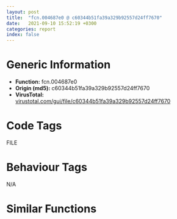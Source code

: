 ```yaml
---
layout: post
title:  "fcn.004687e0 @ c60344b51fa39a329b92557d24ff7670"
date:   2021-09-10 15:52:19 +0300
categories: report
index: false
---
```


# Generic Information
- **Function:** fcn.004687e0
- **Origin (md5):** c60344b51fa39a329b92557d24ff7670
- **VirusTotal:** [virustotal.com/gui/file/c60344b51fa39a329b92557d24ff7670][virustotal_ref]

# Code Tags
<span class="tag" id="FILE">FILE</span>


# Behaviour Tags
<span class="bhv-tag" id="na">N/A</span>

# Similar Functions
<script type="text/javascript" src="https://www.gstatic.com/charts/loader.js"></script>
<script type="text/javascript">

    google.charts.load('current', {'packages':['corechart']});
    google.charts.setOnLoadCallback(drawChart);

    function drawChart() {
    var data = new google.visualization.DataTable();
        data.addColumn('number', 'X');
        data.addColumn('number', 'Y');
        data.addColumn({type: 'string', role: 'tooltip', 'p': {'html': true}});
        data.addColumn({'type': 'string', 'role': 'style'});
        
        data.addRows([
    [0, 0, '<b><a href="/report/fcn.004687e0@c60344b51fa39a329b92557d24ff7670">fcn.004687e0</a><br>@c60344b51fa39a329b92557d24ff7670</b><br>', 'point { fill-color: #e0440e; }'],

        ]);

    var options = {
        title: 'Similarity Plot',
        legend: 'none',
        colors: ['#dedbd9', '#e6693e', '#ec8f6e', '#f3b49f', '#f6c7b6'],
        tooltip: {isHtml: true, trigger: 'both'},
        explorer: {
        actions: ["dragToZoom", "rightClickToReset"],
        },
        chartArea: {
        width: '80%',
        height: '80%'
        },
        width: '100%',
        height: '100%'
    };

    var chart = new google.visualization.ScatterChart(document.getElementById('chart_div'));

    chart.draw(data, options);
    }
    
</script>


<div id="chart_div" style="width: 100%px; height: 100%;"></div>

# Disassembled Code
{% highlight nasm %}

push ebp
mov ebp, esp
push 0xffffffffffffffff
push 0x5b5dec
mov eax, dword
push eax
sub esp, 0x6c4
mov eax, dword[0x5ffcc0]
xor eax, ebp
mov dword[ebp-0x50], eax
push ebx
push esi
push eax
lea eax, [ebp-0xc]
mov dword
mov dword[ebp-0x458], ecx
mov ecx, 0x611240
call fcn.00405100
movzx eax, al
test eax, eax
je 0x46885f
mov ecx, 0x611240
call fcn.0045dce0
movzx ecx, al
test ecx, ecx
je 0x46885f
mov ecx, 0x611240
call fcn.0045dce0
movzx edx, al
test edx, edx
je 0x468940
mov ecx, 0x611240
call fcn.00405100
movzx eax, al
test eax, eax
jne 0x468940
push 0
lea esi, [ebp-0x4c]
call fcn.00520420
mov dword[ebp-4], 0
lea ecx, [ebp-0xe4]
push ecx
call fcn.00523440
mov byte[ebp-4], 1
push 1
lea edx, [ebp-0x4c]
push edx
mov eax, 0x6112e4
lea ebx, [ebp-0xe4]
call fcn.005234e0
push ecx
mov ecx, esp
mov dword[ebp-0x2e8], esp
push 0x611334
call fcn.0040f860
mov dword[ebp-0x45c], eax
mov eax, dword[ebp-0x45c]
mov dword[ebp-0x460], eax
mov byte[ebp-4], 2
push ecx
mov ecx, esp
mov dword[ebp-0x2ec], esp
push 0x61133c
call fcn.0040f860
mov dword[ebp-0x464], eax
mov ecx, dword[ebp-0x464]
mov dword[ebp-0x468], ecx
mov byte[ebp-4], 3
sub esp, 0x10
mov ecx, esp
mov dword[ebp-0x2f0], esp
lea edx, [ebp-0x4c]
push edx
call fcn.00520620
mov dword[ebp-0x46c], eax
mov eax, dword[ebp-0x46c]
mov dword[ebp-0x470], eax
mov byte[ebp-4], 4
call fcn.0045e090
mov byte[ebp-4], 1
mov ecx, eax
call fcn.005148d0
mov byte[ebp-4], 0
lea ecx, [ebp-0xe4]
call fcn.00406ae0
mov dword[ebp-4], 0xffffffff
lea eax, [ebp-0x4c]
call fcn.00520790
call fcn.00405140
movzx ecx, byte[eax+0x169]
test ecx, ecx
jne 0x468955
jmp 0x46a88c
lea ecx, [ebp-0x34]
call fcn.00421860
mov dword[ebp-4], 5
lea ecx, [ebp-0x18]
call fcn.00421860
mov byte[ebp-4], 6
lea ecx, [ebp-0x38]
call fcn.00421860
mov byte[ebp-4], 7
mov dword[ebp-0x14], 1
lea ecx, [ebp-0x30]
call fcn.00410600
mov byte[ebp-4], 8
mov edx, dword[ebp-0x458]
mov eax, dword[edx+0x234]
call fcn.0054b080
mov dword[ebp-0x10], eax
mov eax, dword[ebp-0x458]
cmp dword[eax+0x1b0], 0
je 0x4689d8
mov ecx, dword[ebp-0x458]
mov eax, dword[ecx+0x1b0]
call fcn.0054a6e0
mov dword[ebp-0xe8], eax
lea edx, [ebp-0xe8]
push edx
lea ecx, [ebp-0x30]
call fcn.00472e30
mov dword[ebp-0xec], 0
jmp 0x4689f3
mov eax, dword[ebp-0xec]
add eax, 1
mov dword[ebp-0xec], eax
mov ecx, dword[ebp-0x458]
mov eax, dword[ecx+0x234]
call fcn.0054b080
cmp dword[ebp-0xec], eax
jge 0x468a83
mov eax, dword[ebp-0xec]
mov edx, dword[ebp-0x458]
mov ecx, dword[edx+0x234]
call fcn.0054b090
mov dword[ebp-0x474], eax
push 2
mov eax, dword[ebp-0x474]
mov edx, dword[eax]
mov ecx, dword[ebp-0x474]
mov eax, dword[edx+8]
call eax
mov dword[ebp-0xf0], eax
cmp dword[ebp-0xf0], 0
je 0x468a7e
mov eax, dword[ebp-0xec]
mov ecx, dword[ebp-0x458]
mov ecx, dword[ecx+0x234]
call fcn.0054b090
call fcn.0054a6e0
mov dword[ebp-0x2f4], eax
lea edx, [ebp-0x2f4]
push edx
lea ecx, [ebp-0x30]
call fcn.00472e30
jmp 0x4689e4
mov eax, dword[ebp-0x458]
cmp dword[eax+0x1a8], 0
je 0x468ab8
mov ecx, dword[ebp-0x458]
mov eax, dword[ecx+0x1a8]
call fcn.0054a6e0
mov dword[ebp-0x2f8], eax
lea edx, [ebp-0x2f8]
push edx
lea ecx, [ebp-0x30]
call fcn.00472e30
mov ecx, 0x611368
call fcn.00455300
test eax, eax
jne 0x468c03
lea ecx, [ebp-0x30]
call fcn.00472e10
mov dword[ebp-0xf4], eax
cmp dword[ebp-0xf4], 0
jne 0x468b19
mov byte[ebp-4], 7
lea ecx, [ebp-0x30]
call fcn.00472df0
mov byte[ebp-4], 6
lea ecx, [ebp-0x38]
call fcn.00410950
mov byte[ebp-4], 5
lea ecx, [ebp-0x18]
call fcn.00410950
mov dword[ebp-4], 0xffffffff
lea ecx, [ebp-0x34]
call fcn.00410950
jmp 0x46a88c
push 0
lea ecx, [ebp-0x30]
call fcn.004107e0
cmp dword[eax], 0
je 0x468bcb
push 0
push ecx
mov ecx, esp
mov dword[ebp-0x2fc], esp
push 0x5cddb8
call fcn.0040f880
mov dword[ebp-0x478], eax
mov eax, dword[ebp-0x478]
mov dword[ebp-0x47c], eax
mov byte[ebp-4], 9
push ecx
mov ecx, esp
mov dword[ebp-0x300], esp
push str.https:__hao.360.cn_?src=lm&ls=n5334812d99
call fcn.0040f880
mov dword[ebp-0x480], eax
mov ecx, dword[ebp-0x480]
mov dword[ebp-0x484], ecx
mov byte[ebp-4], 0xa
call fcn.004306c0
mov byte[ebp-4], 8
mov ecx, eax
call fcn.0041a1d0
push ecx
mov ecx, esp
mov dword[ebp-0x304], esp
push 0x5cde20
call fcn.0040f880
mov dword[ebp-0x488], eax
mov edx, dword[ebp-0x488]
mov dword[ebp-0x48c], edx
mov byte[ebp-4], 0xb
push 0
call fcn.004306c0
mov byte[ebp-4], 8
mov ecx, eax
call fcn.004180a0
mov byte[ebp-4], 7
lea ecx, [ebp-0x30]
call fcn.00472df0
mov byte[ebp-4], 6
lea ecx, [ebp-0x38]
call fcn.00410950
mov byte[ebp-4], 5
lea ecx, [ebp-0x18]
call fcn.00410950
mov dword[ebp-4], 0xffffffff
lea ecx, [ebp-0x34]
call fcn.00410950
jmp 0x46a88c
mov ecx, dword[ebp-0x458]
call fcn.0045e070
mov dword[ebp-0xf8], 0
jmp 0x468c29
mov eax, dword[ebp-0xf8]
add eax, 1
mov dword[ebp-0xf8], eax
lea ecx, [ebp-0x30]
call fcn.00472e10
cmp dword[ebp-0xf8], eax
jae 0x469f9b
lea ecx, [ebp-0x1c4]
call fcn.00404c30
mov byte[ebp-4], 0xc
mov ecx, dword[ebp-0xf8]
cmp ecx, dword[0x61137c]
jl 0x468cae
lea ecx, [ebp-0x30]
call fcn.00472e10
sub eax, 1
cmp dword[ebp-0xf8], eax
jne 0x468c8c
mov edx, dword[0x61137c]
push edx
mov ecx, 0x611368
call fcn.00475430
push eax
lea ecx, [ebp-0x1c4]
call fcn.0040d820
jmp 0x468cac
mov eax, dword[ebp-0xf8]
add eax, 1
push eax
mov ecx, 0x611368
call fcn.00475430
push eax
lea ecx, [ebp-0x1c4]
call fcn.0040d820
jmp 0x468ccb
mov ecx, dword[ebp-0xf8]
push ecx
mov ecx, 0x611368
call fcn.00475430
push eax
lea ecx, [ebp-0x1c4]
call fcn.0040d820
mov edx, dword[ebp-0xf8]
push edx
lea ecx, [ebp-0x30]
call fcn.004107e0
cmp dword[eax], 0
je 0x468ea6
cmp dword[ebp-0x168], 1
jne 0x468ea6
mov eax, dword[ebp-0x458]
cmp dword[eax+0x328], 0
jne 0x468ea6
push ecx
mov ecx, esp
mov dword[ebp-0x308], esp
push 0x5cde78
call fcn.0040f880
mov dword[ebp-0x490], eax
mov ecx, dword[ebp-0x490]
mov dword[ebp-0x494], ecx
mov byte[ebp-4], 0xd
push ecx
mov ecx, esp
mov dword[ebp-0x30c], esp
push 0x611340
call fcn.0040f860
mov dword[ebp-0x498], eax
mov edx, dword[ebp-0x498]
mov dword[ebp-0x49c], edx
mov byte[ebp-4], 0xe
push ecx
mov eax, esp
mov dword[ebp-0x310], esp
push eax
call fcn.00448a50
add esp, 4
mov dword[ebp-0x4a0], eax
mov ecx, dword[ebp-0x4a0]
mov dword[ebp-0x4a4], ecx
mov byte[ebp-4], 0xf
push ecx
mov ecx, esp
mov dword[ebp-0x314], esp
push 0x611334
call fcn.0040f860
mov dword[ebp-0x4a8], eax
mov edx, dword[ebp-0x4a8]
mov dword[ebp-0x4ac], edx
mov byte[ebp-4], 0x10
call fcn.00429390
mov byte[ebp-4], 0xc
mov ecx, eax
call fcn.0042b520
mov ecx, 0x611240
call fcn.00405100
movzx eax, al
test eax, eax
je 0x468dfa
mov ecx, 0x611240
call fcn.0045dce0
movzx ecx, al
test ecx, ecx
je 0x468dfa
mov ecx, 0x611240
call fcn.0045dce0
movzx edx, al
test edx, edx
je 0x468e06
mov ecx, 0x611240
call fcn.00405100
movzx eax, al
test eax, eax
jne 0x468e06
call fcn.00405490
mov ecx, eax
call fcn.00435b30
lea ecx, [ebp-0x1c4]
call fcn.00410410
movzx ecx, al
test ecx, ecx
jne 0x468ea6
lea edx, [ebp-0x1c4]
push edx
mov ecx, dword[ebp-0x458]
add ecx, 0x90
call fcn.0040fa40
push 0x5cde1c
mov ecx, dword[ebp-0x458]
add ecx, 0x90
call fcn.0040fa60
lea eax, [ebp-0x1c4]
push eax
mov ecx, dword[ebp-0x458]
add ecx, 0x94
call fcn.0040fa40
push 0x5cde74
mov ecx, dword[ebp-0x458]
add ecx, 0x94
call fcn.0040fa60
lea ecx, [ebp-0x1c4]
push ecx
mov ecx, dword[ebp-0x458]
add ecx, 0x98
call fcn.0040fa40
push 0x5cded4
mov ecx, dword[ebp-0x458]
add ecx, 0x98
call fcn.0040fa60
call fcn.00405140
mov ecx, eax
call fcn.0043f820
mov byte[ebp-0xf9], al
cmp dword[ebp-0x160], 2
jne 0x468eea
movzx edx, byte[ebp-0xf9]
test edx, edx
jne 0x468eea
cmp dword[ebp-0x134], 1
jne 0x468eea
mov eax, dword[ebp-0xf8]
push eax
lea ecx, [ebp-0x30]
call fcn.004107e0
mov dword[eax], 1
cmp dword[ebp-0x154], 1
jne 0x468f11
movzx ecx, byte[ebp-0xf9]
test ecx, ecx
jne 0x468f11
cmp dword[ebp-0x134], 1
jne 0x468f11
mov dword[ebp-0x158], 1
cmp dword[ebp-0x158], 0
jne 0x468f3f
mov edx, dword[ebp-0xf8]
push edx
lea ecx, [ebp-0x30]
call fcn.004107e0
cmp dword[eax], 0
je 0x468ff2
cmp dword[ebp-0x164], 0
je 0x468ff2
push ecx
mov ecx, esp
mov dword[ebp-0x318], esp
push 0x5cded8
call fcn.0040f880
mov dword[ebp-0x4b0], eax
mov eax, dword[ebp-0x4b0]
mov dword[ebp-0x4b4], eax
mov byte[ebp-4], 0x11
push ecx
mov ecx, esp
mov dword[ebp-0x31c], esp
push 0x611340
call fcn.0040f860
mov dword[ebp-0x4b8], eax
mov ecx, dword[ebp-0x4b8]
mov dword[ebp-0x4bc], ecx
mov byte[ebp-4], 0x12
push ecx
mov edx, esp
mov dword[ebp-0x320], esp
push edx
call fcn.00448a50
add esp, 4
mov dword[ebp-0x4c0], eax
mov eax, dword[ebp-0x4c0]
mov dword[ebp-0x4c4], eax
mov byte[ebp-4], 0x13
push ecx
mov ecx, esp
mov dword[ebp-0x324], esp
push 0x611334
call fcn.0040f860
mov dword[ebp-0x4c8], eax
mov ecx, dword[ebp-0x4c8]
mov dword[ebp-0x4cc], ecx
mov byte[ebp-4], 0x14
call fcn.00429390
mov byte[ebp-4], 0xc
mov ecx, eax
call fcn.0042b520
cmp dword[ebp-0x134], 1
jne 0x469651
mov edx, dword[ebp-0xf8]
push edx
lea ecx, [ebp-0x30]
call fcn.004107e0
cmp dword[eax], 0
jne 0x469020
cmp dword[ebp-0x160], 1
jne 0x469651
mov ecx, 0x6113c0
call fcn.00472a10
movzx ecx, al
test ecx, ecx
jne 0x469057
sub esp, 0x18
mov ecx, esp
mov dword[ebp-0x328], esp
push 0x6113c0
call fcn.00472910
mov dword[ebp-0x4d0], eax
mov ecx, dword[ebp-0x458]
call fcn.00472590
movzx edx, byte[0x61138c]
test edx, edx
jne 0x46952a
push str.leyoubox
mov eax, dword[ebp-0x458]
add eax, 0x2c0
push eax
lea ecx, [ebp-0x1cc]
push ecx
call fcn.00410080
add esp, 0xc
mov byte[ebp-4], 0x15
push ecx
mov ecx, esp
mov dword[ebp-0x32c], esp
lea edx, [ebp-0x1cc]
push edx
call fcn.0040f860
mov dword[ebp-0x4d4], eax
mov eax, dword[ebp-0x4d4]
mov dword[ebp-0x4d8], eax
mov byte[ebp-4], 0x16
call fcn.00405140
mov byte[ebp-4], 0x15
mov ecx, eax
call fcn.004051d0
push ecx
mov ecx, esp
mov dword[ebp-0x330], esp
push ecx
call fcn.00448a50
add esp, 4
mov dword[ebp-0x4dc], eax
mov edx, dword[ebp-0x4dc]
mov dword[ebp-0x4e0], edx
mov byte[ebp-4], 0x17
call fcn.00405140
mov byte[ebp-4], 0x15
mov ecx, eax
call fcn.00405290
push ecx
mov esi, esp
mov dword[ebp-0x334], esp
push ecx
mov ecx, esp
mov dword[ebp-0x338], esp
push 0x611334
call fcn.0040f860
mov dword[ebp-0x4e4], eax
mov eax, dword[ebp-0x4e4]
mov dword[ebp-0x4e8], eax
mov byte[ebp-4], 0x18
push esi
call fcn.00405140
mov byte[ebp-4], 0x15
mov ecx, eax
call fcn.004422d0
mov dword[ebp-0x4ec], eax
mov ecx, dword[ebp-0x4ec]
mov dword[ebp-0x4f0], ecx
mov byte[ebp-4], 0x19
call fcn.00405140
mov byte[ebp-4], 0x15
mov ecx, eax
call fcn.004052f0
mov edx, dword[ebp-0x160]
push edx
call fcn.00405140
mov ecx, eax
call fcn.00405350
push ecx
mov ecx, esp
mov dword[ebp-0x33c], esp
push 0x611340
call fcn.0040f860
mov dword[ebp-0x4f4], eax
mov eax, dword[ebp-0x4f4]
mov dword[ebp-0x4f8], eax
mov byte[ebp-4], 0x1a
call fcn.00405140
mov byte[ebp-4], 0x15
mov ecx, eax
call fcn.0045dd00
mov byte[ebp-0x1c5], 0
lea ecx, [ebp-0x1d4]
call fcn.00421860
mov byte[ebp-4], 0x1b
lea ecx, [ebp-0x1d0]
call fcn.00421860
mov byte[ebp-4], 0x1c
lea ecx, [ebp-0x340]
push ecx
mov ecx, 0x611240
call fcn.0045dc80
mov dword[ebp-0x4fc], eax
mov edx, dword[ebp-0x4fc]
mov dword[ebp-0x500], edx
mov byte[ebp-4], 0x1d
mov eax, dword[ebp-0x500]
push eax
lea ecx, [ebp-0x1d0]
call fcn.0040f980
mov byte[ebp-4], 0x1c
lea ecx, [ebp-0x340]
call fcn.00410950
push 0x1c
lea ecx, [ebp-0x344]
push ecx
call fcn.00516660
add esp, 8
mov dword[ebp-0x504], eax
mov edx, dword[ebp-0x504]
mov dword[ebp-0x508], edx
mov byte[ebp-4], 0x1e
mov eax, dword[ebp-0x508]
push eax
lea ecx, [ebp-0x1d4]
call fcn.0040f980
mov byte[ebp-4], 0x1c
lea ecx, [ebp-0x344]
call fcn.00410950
push str._Temp_ie.ico
lea ecx, [ebp-0x1d4]
call fcn.00410280
push ecx
mov ecx, esp
mov dword[ebp-0x348], esp
lea edx, [ebp-0x1d4]
push edx
call fcn.0040f860
mov dword[ebp-0x50c], eax
call fcn.0044e5f0
add esp, 4
mov dword[ebp-0x510], eax
cmp dword[ebp-0x510], 0
je 0x4692bb
lea ecx, [ebp-0x1d4]
call fcn.00453f10
push eax
call dword[sym.imp.KERNEL32.dll_DeleteFileW]
push ecx
mov ecx, esp
mov dword[ebp-0x34c], esp
lea eax, [ebp-0x1d4]
push eax
call fcn.0040f860
mov dword[ebp-0x514], eax
mov ecx, dword[ebp-0x514]
mov dword[ebp-0x518], ecx
mov byte[ebp-4], 0x1f
push ecx
mov ecx, esp
mov dword[ebp-0x350], esp
lea edx, [ebp-0x1d0]
push edx
call fcn.0040f860
mov dword[ebp-0x51c], eax
mov byte[ebp-4], 0x1c
call fcn.00452070
add esp, 8
call fcn.00405140
mov ecx, eax
call fcn.0043cff0
mov byte[ebp-0x1c5], al
call fcn.00405400
add eax, 0x10
mov ecx, eax
call fcn.00410410
movzx eax, al
test eax, eax
jne 0x469435
call fcn.00405400
add eax, 0x10
mov ecx, eax
call fcn.00453f10
push eax
call fcn.00571b14
add esp, 4
test eax, eax
jne 0x469435
push ecx
mov ecx, esp
mov dword[ebp-0x354], esp
push 0x611334
call fcn.0040f860
mov dword[ebp-0x520], eax
mov ecx, dword[ebp-0x520]
mov dword[ebp-0x524], ecx
mov byte[ebp-4], 0x20
call fcn.00405400
mov byte[ebp-4], 0x1c
mov ecx, eax
call fcn.00430d90
call fcn.00405400
movzx edx, byte[eax]
test edx, edx
je 0x469435
lea ecx, [ebp-0x1d8]
call fcn.00421860
mov byte[ebp-4], 0x21
lea eax, [ebp-0x358]
push eax
call fcn.00405400
mov ecx, eax
call fcn.00431920
mov dword[ebp-0x528], eax
mov ecx, dword[ebp-0x528]
mov dword[ebp-0x52c], ecx
mov byte[ebp-4], 0x22
mov edx, dword[ebp-0x52c]
push edx
lea ecx, [ebp-0x1d8]
call fcn.0040f980
mov byte[ebp-4], 0x21
lea ecx, [ebp-0x358]
call fcn.00410950
push 0x92
push ecx
mov ecx, esp
mov dword[ebp-0x35c], esp
lea eax, [ebp-0x1d8]
push eax
call fcn.0040f860
mov dword[ebp-0x530], eax
mov ecx, dword[ebp-0x458]
call fcn.0046cd20
mov byte[ebp-4], 0x1c
lea ecx, [ebp-0x1d8]
call fcn.00410950
mov byte[ebp-4], 0x1b
lea ecx, [ebp-0x1d0]
call fcn.00410950
mov byte[ebp-4], 0x15
lea ecx, [ebp-0x1d4]
call fcn.00410950
lea ecx, [ebp-0x1c4]
call fcn.00410410
movzx ecx, al
test ecx, ecx
jne 0x469502
movzx edx, byte[ebp-0x1c5]
test edx, edx
je 0x469502
lea eax, [ebp-0x1c4]
push eax
mov ecx, dword[ebp-0x458]
add ecx, 0x90
call fcn.0040fa40
push 0x5cdf64
mov ecx, dword[ebp-0x458]
add ecx, 0x90
call fcn.0040fa60
lea ecx, [ebp-0x1c4]
push ecx
mov ecx, dword[ebp-0x458]
add ecx, 0x94
call fcn.0040fa40
push 0x5cdf68
mov ecx, dword[ebp-0x458]
add ecx, 0x94
call fcn.0040fa60
lea edx, [ebp-0x1c4]
push edx
mov ecx, dword[ebp-0x458]
add ecx, 0x98
call fcn.0040fa40
push 0x5cdf6c
mov ecx, dword[ebp-0x458]
add ecx, 0x98
call fcn.0040fa60
mov byte[ebp-4], 0xc
lea ecx, [ebp-0x1cc]
call fcn.00410950
mov byte[ebp-4], 8
lea ecx, [ebp-0x1c4]
call fcn.00404ef0
jmp 0x468c1a
call fcn.00405140
mov ecx, eax
call fcn.0043fab0
movzx eax, al
test eax, eax
je 0x469551
mov byte[ebp-4], 8
lea ecx, [ebp-0x1c4]
call fcn.00404ef0
jmp 0x468c1a
lea ecx, [ebp-0x1b8]
push ecx
lea ecx, [ebp-0x1dc]
call fcn.0040f860
mov byte[ebp-4], 0x23
lea ecx, [ebp-0x1dc]
call fcn.00410410
movzx edx, al
test edx, edx
je 0x469589
push 0x5cdf70
lea ecx, [ebp-0x1dc]
call fcn.0040f9a0
push 0
push ecx
mov ecx, esp
mov dword[ebp-0x360], esp
lea eax, [ebp-0x1dc]
push eax
call fcn.0040f860
mov dword[ebp-0x534], eax
mov ecx, dword[ebp-0x534]
mov dword[ebp-0x538], ecx
mov byte[ebp-4], 0x24
push ecx
mov ecx, esp
mov dword[ebp-0x364], esp
lea edx, [ebp-0x1c0]
push edx
call fcn.0040f860
mov dword[ebp-0x53c], eax
mov eax, dword[ebp-0x53c]
mov dword[ebp-0x540], eax
mov byte[ebp-4], 0x25
call fcn.004306c0
mov byte[ebp-4], 0x23
mov ecx, eax
call fcn.0041a1d0
push ecx
mov ecx, esp
mov dword[ebp-0x368], esp
lea edx, [ebp-0x1c0]
push edx
call fcn.0040f860
mov dword[ebp-0x544], eax
mov eax, dword[ebp-0x544]
mov dword[ebp-0x548], eax
mov byte[ebp-4], 0x26
push 0
call fcn.004306c0
mov byte[ebp-4], 0x23
mov ecx, eax
call fcn.004180a0
mov byte[ebp-4], 0xc
lea ecx, [ebp-0x1dc]
call fcn.00410950
mov byte[ebp-4], 8
lea ecx, [ebp-0x1c4]
call fcn.00404ef0
jmp 0x468c1a
cmp dword[ebp-0x134], 1
jne 0x46966e
mov byte[ebp-4], 8
lea ecx, [ebp-0x1c4]
call fcn.00404ef0
jmp 0x468c1a
mov ecx, dword[ebp-0x458]
movzx edx, byte[ecx+0x9e]
test edx, edx
je 0x469711
cmp dword[0x611354], 0
jne 0x469711
cmp dword[0x611358], 0
jne 0x469711
push str.leyoubox
mov eax, dword[ebp-0x458]
add eax, 0x2c0
push eax
lea ecx, [ebp-0x36c]
push ecx
call fcn.00410080
add esp, 0xc
mov dword[ebp-0x54c], eax
mov edx, dword[ebp-0x54c]
mov dword[ebp-0x550], edx
mov byte[ebp-4], 0x27
push str.360InI.dll
mov eax, dword[ebp-0x550]
push eax
lea ecx, [ebp-0x1e0]
push ecx
call fcn.00410080
add esp, 0xc
mov byte[ebp-4], 0xc
lea ecx, [ebp-0x36c]
call fcn.00410950
mov edx, dword[ebp-0x458]
mov byte[edx+0x9e], 0
lea ecx, [ebp-0x1e0]
call fcn.00410950
mov eax, dword[ebp-0xf8]
push eax
lea ecx, [ebp-0x30]
call fcn.004107e0
cmp dword[eax], 0
jne 0x469732
cmp dword[ebp-0x160], 0
je 0x469f87
mov dword[ebp-0x1ec], 0
lea ecx, [ebp-0x1c4]
call fcn.00410410
movzx ecx, al
test ecx, ecx
jne 0x46977c
lea edx, [ebp-0x1c4]
push edx
mov ecx, dword[ebp-0x458]
add ecx, 0x90
call fcn.0040fa40
push 0x5cdfc0
mov ecx, dword[ebp-0x458]
add ecx, 0x90
call fcn.0040fa60
cmp dword[ebp-0x170], 1
jne 0x4698aa
push str.leyoubox
mov eax, dword[ebp-0x458]
add eax, 0x2c0
push eax
lea ecx, [ebp-0x370]
push ecx
call fcn.00410080
add esp, 0xc
mov dword[ebp-0x554], eax
mov edx, dword[ebp-0x554]
mov dword[ebp-0x558], edx
mov byte[ebp-4], 0x28
push 0x5cdfc4
mov eax, dword[ebp-0x558]
push eax
lea ecx, [ebp-0x1f0]
push ecx
call fcn.00410080
add esp, 0xc
mov byte[ebp-4], 0x2a
lea ecx, [ebp-0x370]
call fcn.00410950
push str.https:__hao.360.cn__srclmlsn5334812d99
lea ecx, [ebp-0x1f0]
call fcn.00453f10
push eax
push 0x2f7d4b
mov ecx, dword[ebp-0x458]
call fcn.0046e870
push 0x5ce048
lea ecx, [ebp-0x1f0]
call fcn.00453f10
push eax
push 0x2f7d4b
mov ecx, dword[ebp-0x458]
call fcn.0046e780
lea edx, [ebp-0x1c4]
push edx
mov ecx, dword[ebp-0x458]
add ecx, 0x94
call fcn.0040fa40
push 0x5ce044
mov ecx, dword[ebp-0x458]
add ecx, 0x94
call fcn.0040fa60
lea eax, [ebp-0x1c4]
push eax
mov ecx, dword[ebp-0x458]
add ecx, 0x98
call fcn.0040fa40
push 0x5ce0e0
mov ecx, dword[ebp-0x458]
add ecx, 0x98
call fcn.0040fa60
mov byte[ebp-4], 0xc
lea ecx, [ebp-0x1f0]
call fcn.00410950
mov byte[ebp-4], 8
lea ecx, [ebp-0x1c4]
call fcn.00404ef0
jmp 0x468c1a
push 4
lea ecx, [ebp-0x1e8]
push ecx
lea ecx, [ebp-0x1c0]
call fcn.0040ff30
mov byte[ebp-4], 0x2b
cmp dword[ebp-0x168], 0
je 0x4698da
mov edx, dword[ebp-0x458]
cmp dword[edx+0x328], 0
jne 0x4698f2
mov eax, dword[ebp-0x458]
cmp dword[eax+0x328], 0
je 0x469915
cmp dword[ebp-0xf8], 7
jne 0x469915
mov byte[ebp-4], 0xc
lea ecx, [ebp-0x1e8]
call fcn.00410950
mov byte[ebp-4], 8
lea ecx, [ebp-0x1c4]
call fcn.00404ef0
jmp 0x468c1a
push 0
push 0x5ce0e4
lea ecx, [ebp-0x1e8]
call fcn.0040fdb0
cmp eax, 0xffffffff
jne 0x469947
push 0
push str..exe
lea ecx, [ebp-0x1e8]
call fcn.0040fdb0
cmp eax, 0xffffffff
je 0x469d4f
lea ecx, [ebp-0x11c]
call fcn.00410410
movzx ecx, al
test ecx, ecx
jne 0x469b5f
cmp dword[ebp-0x17c], 0
je 0x469972
mov dword[ebp-0x55c], 0x5ce0fc
jmp 0x46997c
mov dword[ebp-0x55c], 0x5ce100
push 0
mov edx, dword[ebp-0x18c]
push edx
mov eax, dword[ebp-0x190]
push eax
mov ecx, dword[ebp-0x194]
push ecx
mov edx, dword[ebp-0x178]
push edx
push ecx
mov ecx, esp
mov dword[ebp-0x374], esp
lea eax, [ebp-0x1a8]
push eax
call fcn.0040f860
mov dword[ebp-0x560], eax
mov ecx, dword[ebp-0x560]
mov dword[ebp-0x564], ecx
mov byte[ebp-4], 0x2c
mov edx, dword[ebp-0x184]
push edx
mov eax, dword[ebp-0x180]
push eax
push 0x1388
push 0
push ecx
mov ecx, esp
mov dword[ebp-0x378], esp
mov edx, dword[ebp-0x55c]
push edx
call fcn.0040f880
mov dword[ebp-0x568], eax
mov eax, dword[ebp-0x568]
mov dword[ebp-0x56c], eax
mov byte[ebp-4], 0x2d
push ecx
mov ecx, esp
mov dword[ebp-0x37c], esp
lea edx, [ebp-0x1ac]
push edx
call fcn.0040f860
mov dword[ebp-0x570], eax
mov eax, dword[ebp-0x570]
mov dword[ebp-0x574], eax
mov byte[ebp-4], 0x2e
push ecx
mov ecx, esp
mov dword[ebp-0x380], esp
push 0x5ce104
call fcn.0040f880
mov dword[ebp-0x578], eax
mov ecx, dword[ebp-0x578]
mov dword[ebp-0x57c], ecx
mov byte[ebp-4], 0x2f
push ecx
mov ecx, esp
mov dword[ebp-0x384], esp
lea edx, [ebp-0x1b4]
push edx
call fcn.0040f860
mov dword[ebp-0x580], eax
mov eax, dword[ebp-0x580]
mov dword[ebp-0x584], eax
mov byte[ebp-4], 0x30
push ecx
mov ecx, esp
mov dword[ebp-0x388], esp
lea edx, [ebp-0x1b8]
push edx
call fcn.0040f860
mov dword[ebp-0x588], eax
mov eax, dword[ebp-0x588]
mov dword[ebp-0x58c], eax
mov byte[ebp-4], 0x31
mov ecx, dword[ebp-0x188]
push ecx
push ecx
mov ecx, esp
mov dword[ebp-0x38c], esp
lea edx, [ebp-0x1bc]
push edx
call fcn.0040f860
mov dword[ebp-0x590], eax
mov eax, dword[ebp-0x590]
mov dword[ebp-0x594], eax
mov byte[ebp-4], 0x32
push ecx
mov ecx, esp
mov dword[ebp-0x390], esp
lea edx, [ebp-0x1c0]
push edx
call fcn.0040f860
mov dword[ebp-0x598], eax
mov byte[ebp-4], 0x2b
call fcn.00451340
add esp, 0x48
mov dword[ebp-0x59c], eax
mov eax, dword[ebp-0x59c]
mov dword[ebp-0x14], eax
lea ecx, [ebp-0x1c4]
push ecx
mov ecx, dword[ebp-0x458]
call fcn.0046c770
cmp dword[ebp-0x14], 0
je 0x469b5a
sub esp, 0xc4
mov ecx, esp
mov dword[ebp-0x394], esp
lea edx, [ebp-0x1c4]
push edx
call fcn.0040dd70
mov dword[ebp-0x5a0], eax
mov ecx, dword[ebp-0x458]
call fcn.0045dfa0
jmp 0x469d4a
cmp dword[ebp-0x17c], 0
je 0x469b74
mov dword[ebp-0x5a4], 0x5ce108
jmp 0x469b7e
mov dword[ebp-0x5a4], 0x5ce10c
push 0
mov eax, dword[ebp-0x18c]
push eax
mov ecx, dword[ebp-0x190]
push ecx
mov edx, dword[ebp-0x194]
push edx
mov eax, dword[ebp-0x178]
push eax
push ecx
mov ecx, esp
mov dword[ebp-0x398], esp
lea edx, [ebp-0x1a8]
push edx
call fcn.0040f860
mov dword[ebp-0x5a8], eax
mov eax, dword[ebp-0x5a8]
mov dword[ebp-0x5ac], eax
mov byte[ebp-4], 0x33
mov ecx, dword[ebp-0x184]
push ecx
mov edx, dword[ebp-0x180]
push edx
push 0x1388
push 0
push ecx
mov ecx, esp
mov dword[ebp-0x39c], esp
mov eax, dword[ebp-0x5a4]
push eax
call fcn.0040f880
mov dword[ebp-0x5b0], eax
mov ecx, dword[ebp-0x5b0]
mov dword[ebp-0x5b4], ecx
mov byte[ebp-4], 0x34
push ecx
mov ecx, esp
mov dword[ebp-0x3a0], esp
lea edx, [ebp-0x1ac]
push edx
call fcn.0040f860
mov dword[ebp-0x5b8], eax
mov eax, dword[ebp-0x5b8]
mov dword[ebp-0x5bc], eax
mov byte[ebp-4], 0x35
push ecx
mov ecx, esp
mov dword[ebp-0x3a4], esp
push 0x5ce110
call fcn.0040f880
mov dword[ebp-0x5c0], eax
mov ecx, dword[ebp-0x5c0]
mov dword[ebp-0x5c4], ecx
mov byte[ebp-4], 0x36
push ecx
mov ecx, esp
mov dword[ebp-0x3a8], esp
lea edx, [ebp-0x1b4]
push edx
call fcn.0040f860
mov dword[ebp-0x5c8], eax
mov eax, dword[ebp-0x5c8]
mov dword[ebp-0x5cc], eax
mov byte[ebp-4], 0x37
push ecx
mov ecx, esp
mov dword[ebp-0x3ac], esp
lea edx, [ebp-0x1b8]
push edx
call fcn.0040f860
mov dword[ebp-0x5d0], eax
mov eax, dword[ebp-0x5d0]
mov dword[ebp-0x5d4], eax
mov byte[ebp-4], 0x38
mov ecx, dword[ebp-0x188]
push ecx
push ecx
mov ecx, esp
mov dword[ebp-0x3b0], esp
lea edx, [ebp-0x1bc]
push edx
call fcn.0040f860
mov dword[ebp-0x5d8], eax
mov eax, dword[ebp-0x5d8]
mov dword[ebp-0x5dc], eax
mov byte[ebp-4], 0x39
push ecx
mov ecx, esp
mov dword[ebp-0x3b4], esp
lea edx, [ebp-0x1c0]
push edx
call fcn.0040f860
mov dword[ebp-0x5e0], eax
mov byte[ebp-4], 0x2b
call fcn.00451340
add esp, 0x48
mov dword[ebp-0x5e4], eax
mov eax, dword[ebp-0x5e4]
mov dword[ebp-0x14], eax
cmp dword[ebp-0x14], 0
je 0x469d4a
sub esp, 0xc4
mov ecx, esp
mov dword[ebp-0x3b8], esp
lea edx, [ebp-0x1c4]
push edx
call fcn.0040dd70
mov dword[ebp-0x5e8], eax
mov ecx, dword[ebp-0x458]
call fcn.0045dfa0
jmp 0x469e0b
mov eax, dword[ebp-0x17c]
push eax
push ecx
mov ecx, esp
mov dword[ebp-0x3bc], esp
lea edx, [ebp-0x1b8]
push edx
call fcn.0040f860
mov dword[ebp-0x5ec], eax
mov eax, dword[ebp-0x5ec]
mov dword[ebp-0x5f0], eax
mov byte[ebp-4], 0x3a
push ecx
mov ecx, esp
mov dword[ebp-0x3c0], esp
lea edx, [ebp-0x1bc]
push edx
call fcn.0040f860
mov dword[ebp-0x5f4], eax
mov eax, dword[ebp-0x5f4]
mov dword[ebp-0x5f8], eax
mov byte[ebp-4], 0x3b
push ecx
mov ecx, esp
mov dword[ebp-0x3c4], esp
push 0x5ce114
call fcn.0040f880
mov dword[ebp-0x5fc], eax
mov ecx, dword[ebp-0x5fc]
mov dword[ebp-0x600], ecx
mov byte[ebp-4], 0x3c
push ecx
mov ecx, esp
mov dword[ebp-0x3c8], esp
lea edx, [ebp-0x1c0]
push edx
call fcn.0040f860
mov dword[ebp-0x604], eax
mov byte[ebp-4], 0x2b
call fcn.0050a0e0
add esp, 0x14
mov dword[ebp-0x608], eax
mov eax, dword[ebp-0x608]
mov dword[ebp-0x14], eax
lea ecx, [ebp-0x1ac]
push ecx
lea ecx, [ebp-0x1e4]
call fcn.0040f860
mov byte[ebp-4], 0x3d
push 0
push 0x5ce118
lea ecx, [ebp-0x1e4]
call fcn.0040fdb0
cmp eax, 0xffffffff
je 0x469edd
lea ecx, [ebp-0x204]
call fcn.0046a8b0
mov byte[ebp-4], 0x3e
lea edx, [ebp-0x1b8]
push edx
lea ecx, [ebp-0x1f8]
call fcn.0040f980
lea eax, [ebp-0x1a4]
push eax
lea ecx, [ebp-0x1fc]
call fcn.0040f980
cmp dword[ebp-0x17c], 0
je 0x469e91
mov dword[ebp-0x1f4], 1
mov ecx, dword[ebp-0x1f4]
add ecx, 0x10
mov dword[ebp-0x1f4], ecx
cmp dword[ebp-0x184], 0
je 0x469ea9
mov edx, dword[ebp-0x1f4]
add edx, 0x20
mov dword[ebp-0x1f4], edx
lea eax, [ebp-0x1c0]
push eax
lea ecx, [ebp-0x204]
call fcn.0040f980
lea ecx, [ebp-0x204]
push ecx
call fcn.005072e0
mov ecx, eax
call fcn.00507320
mov byte[ebp-4], 0x3d
lea ecx, [ebp-0x204]
call fcn.00511180
cmp dword[ebp-0x14], 1
je 0x469f23
lea ecx, [ebp-0x1c4]
call fcn.00410410
movzx edx, al
test edx, edx
jne 0x469f23
lea eax, [ebp-0x1c4]
push eax
mov ecx, dword[ebp-0x458]
add ecx, 0x94
call fcn.0040fa40
push 0x5ce120
mov ecx, dword[ebp-0x458]
add ecx, 0x94
call fcn.0040fa60
cmp dword[ebp-0x14], 0
jne 0x469f69
lea ecx, [ebp-0x1c4]
call fcn.00410410
movzx ecx, al
test ecx, ecx
jne 0x469f69
lea edx, [ebp-0x1c4]
push edx
mov ecx, dword[ebp-0x458]
add ecx, 0x98
call fcn.0040fa40
push 0x5ce124
mov ecx, dword[ebp-0x458]
add ecx, 0x98
call fcn.0040fa60
mov byte[ebp-4], 0x2b
lea ecx, [ebp-0x1e4]
call fcn.00410950
mov byte[ebp-4], 0xc
lea ecx, [ebp-0x1e8]
call fcn.00410950
mov byte[ebp-4], 8
lea ecx, [ebp-0x1c4]
call fcn.00404ef0
jmp 0x468c1a
mov eax, dword[ebp-0x458]
movzx ecx, byte[eax+0x9c]
test ecx, ecx
jne 0x46a4b4
push ecx
mov ecx, esp
mov dword[ebp-0x3cc], esp
push 0x5ce128
call fcn.0040f880
mov dword[ebp-0x60c], eax
lea edx, [ebp-0x3d0]
push edx
call fcn.004041e0
add esp, 8
mov dword[ebp-0x610], eax
lea ecx, [ebp-0x3d0]
call fcn.00410950
mov dword[ebp-0x214], 0x2530d702
mov dword[ebp-0x210], 2
lea ecx, [ebp-0x208]
call fcn.00421860
mov byte[ebp-4], 0x3f
push 0
push 0x400
mov eax, dword[ebp-0x210]
push eax
mov ecx, dword[ebp-0x214]
push ecx
call fcn.0057b7c0
mov dword[ebp-0x618], eax
mov dword[ebp-0x614], edx
cmp dword[ebp-0x614], 0
jl 0x46a07b
jg 0x46a046
cmp dword[ebp-0x618], 1
jb 0x46a07b
push 0
push 0x400
mov edx, dword[ebp-0x210]
push edx
mov eax, dword[ebp-0x214]
push eax
call fcn.0057b7c0
push edx
push eax
push str._0.2fK
lea ecx, [ebp-0x208]
push ecx
call fcn.00415100
add esp, 0x10
jmp 0x46a28f
push 0
push 0x400
mov edx, dword[ebp-0x210]
push edx
mov eax, dword[ebp-0x214]
push eax
call fcn.0057b7c0
push 0
push 0x400
push edx
push eax
call fcn.0057b7c0
mov dword[ebp-0x620], eax
mov dword[ebp-0x61c], edx
cmp dword[ebp-0x61c], 0
jl 0x46a106
jg 0x46a0c3
cmp dword[ebp-0x620], 1
jb 0x46a106
push 0
push 0x400
mov ecx, dword[ebp-0x210]
push ecx
mov edx, dword[ebp-0x214]
push edx
call fcn.0057b7c0
push 0
push 0x400
push edx
push eax
call fcn.0057b7c0
push edx
push eax
push str._0.2fM
lea eax, [ebp-0x208]
push eax
call fcn.00415100
add esp, 0x10
jmp 0x46a28f
push 0
push 0x400
mov ecx, dword[ebp-0x210]
push ecx
mov edx, dword[ebp-0x214]
push edx
call fcn.0057b7c0
push 0
push 0x400
push edx
push eax
call fcn.0057b7c0
push 0
push 0x400
push edx
push eax
call fcn.0057b7c0
mov dword[ebp-0x628], eax
mov dword[ebp-0x624], edx
cmp dword[ebp-0x624], 0
jl 0x46a1ad
jg 0x46a15c
cmp dword[ebp-0x628], 1
jb 0x46a1ad
push 0
push 0x400
mov eax, dword[ebp-0x210]
push eax
mov ecx, dword[ebp-0x214]
push ecx
call fcn.0057b7c0
push 0
push 0x400
push edx
push eax
call fcn.0057b7c0
push 0
push 0x400
push edx
push eax
call fcn.0057b7c0
push edx
push eax
push str._0.2fG
lea edx, [ebp-0x208]
push edx
call fcn.00415100
add esp, 0x10
jmp 0x46a28f
push 0
push 0x400
mov eax, dword[ebp-0x210]
push eax
mov ecx, dword[ebp-0x214]
push ecx
call fcn.0057b7c0
push 0
push 0x400
push edx
push eax
call fcn.0057b7c0
push 0
push 0x400
push edx
push eax
call fcn.0057b7c0
push 0
push 0x400
push edx
push eax
call fcn.0057b7c0
mov dword[ebp-0x630], eax
mov dword[ebp-0x62c], edx
cmp dword[ebp-0x62c], 0
jl 0x46a26d
jg 0x46a211
cmp dword[ebp-0x630], 1
jb 0x46a26d
push 0
push 0x400
mov edx, dword[ebp-0x210]
push edx
mov eax, dword[ebp-0x214]
push eax
call fcn.0057b7c0
push 0
push 0x400
push edx
push eax
call fcn.0057b7c0
push 0
push 0x400
push edx
push eax
call fcn.0057b7c0
push 0
push 0x400
push edx
push eax
call fcn.0057b7c0
push edx
push eax
push str._0.2fT
lea ecx, [ebp-0x208]
push ecx
call fcn.00415100
add esp, 0x10
jmp 0x46a28f
mov edx, dword[ebp-0x210]
push edx
mov eax, dword[ebp-0x214]
push eax
push str._0.2fB
lea ecx, [ebp-0x208]
push ecx
call fcn.00415100
add esp, 0x10
mov byte[ebp-4], 8
lea ecx, [ebp-0x208]
call fcn.00410950
cmp dword[0x611310], 0
je 0x46a3c0
push 1
push ecx
mov ecx, esp
mov dword[ebp-0x3d4], esp
push 0x611384
call fcn.0040f860
mov dword[ebp-0x634], eax
mov edx, dword[ebp-0x634]
mov dword[ebp-0x638], edx
mov byte[ebp-4], 0x40
mov eax, dword[ebp-0x458]
add eax, 0x98
push ecx
mov ecx, esp
mov dword[ebp-0x3d8], esp
push eax
call fcn.0040f860
mov dword[ebp-0x63c], eax
mov ecx, dword[ebp-0x63c]
mov dword[ebp-0x640], ecx
mov byte[ebp-4], 0x41
mov edx, dword[ebp-0x458]
add edx, 0x94
push ecx
mov ecx, esp
mov dword[ebp-0x3dc], esp
push edx
call fcn.0040f860
mov dword[ebp-0x644], eax
mov eax, dword[ebp-0x644]
mov dword[ebp-0x648], eax
mov byte[ebp-4], 0x42
mov ecx, dword[ebp-0x458]
add ecx, 0x90
push ecx
mov edx, esp
mov dword[ebp-0x3e0], esp
push ecx
mov ecx, edx
call fcn.0040f860
mov dword[ebp-0x64c], eax
mov eax, dword[ebp-0x64c]
mov dword[ebp-0x650], eax
mov byte[ebp-4], 0x43
push ecx
mov ecx, esp
mov dword[ebp-0x3e4], esp
push 0x611364
call fcn.0040f860
mov dword[ebp-0x654], eax
mov ecx, dword[ebp-0x654]
mov dword[ebp-0x658], ecx
mov byte[ebp-4], 0x44
push ecx
mov ecx, esp
mov dword[ebp-0x3e8], esp
push 0x611314
call fcn.0040f860
mov dword[ebp-0x65c], eax
mov byte[ebp-4], 8
mov ecx, dword[ebp-0x458]
call fcn.0046b8f0
jmp 0x46a4a7
push 1
push ecx
mov ecx, esp
mov dword[ebp-0x3ec], esp
push 0x611384
call fcn.0040f860
mov dword[ebp-0x660], eax
mov edx, dword[ebp-0x660]
mov dword[ebp-0x664], edx
mov byte[ebp-4], 0x45
mov eax, dword[ebp-0x458]
add eax, 0x98
push ecx
mov ecx, esp
mov dword[ebp-0x3f0], esp
push eax
call fcn.0040f860
mov dword[ebp-0x668], eax
mov ecx, dword[ebp-0x668]
mov dword[ebp-0x66c], ecx
mov byte[ebp-4], 0x46
mov edx, dword[ebp-0x458]
add edx, 0x94
push ecx
mov ecx, esp
mov dword[ebp-0x3f4], esp
push edx
call fcn.0040f860
mov dword[ebp-0x670], eax
mov eax, dword[ebp-0x670]
mov dword[ebp-0x674], eax
mov byte[ebp-4], 0x47
mov ecx, dword[ebp-0x458]
add ecx, 0x90
push ecx
mov edx, esp
mov dword[ebp-0x3f8], esp
push ecx
mov ecx, edx
call fcn.0040f860
mov dword[ebp-0x678], eax
mov eax, dword[ebp-0x678]
mov dword[ebp-0x67c], eax
mov byte[ebp-4], 0x48
push ecx
mov ecx, esp
mov dword[ebp-0x3fc], esp
push 0x611364
call fcn.0040f860
mov dword[ebp-0x680], eax
mov byte[ebp-4], 8
mov ecx, dword[ebp-0x458]
call fcn.0046b230
mov ecx, dword[ebp-0x458]
mov byte[ecx+0x9c], 1
mov ecx, dword[ebp-0x458]
add ecx, 0x10c
call fcn.00472c00
test eax, eax
je 0x46a859
lea edx, [ebp-0x21c]
push edx
mov ecx, dword[ebp-0x458]
add ecx, 0x10c
call fcn.0042dcc0
jmp 0x46a4fb
push 0
lea eax, [ebp-0x404]
push eax
lea ecx, [ebp-0x21c]
call fcn.00472d70
lea ecx, [ebp-0x40c]
push ecx
mov ecx, dword[ebp-0x458]
add ecx, 0x10c
call fcn.004221f0
push eax
lea ecx, [ebp-0x21c]
call fcn.0042fcd0
movzx edx, al
test edx, edx
je 0x46a854
lea ecx, [ebp-0x21c]
call fcn.00432960
push eax
lea ecx, [ebp-0x2e4]
call fcn.0040dd70
mov byte[ebp-4], 0x49
mov eax, dword[ebp-0x230]
cmp eax, dword[ebp-0x22c]
jl 0x46a5a5
mov ecx, dword[ebp-0x21c]
mov dword[ebp-0x414], ecx
mov edx, dword[ebp-0x218]
mov dword[ebp-0x410], edx
mov eax, dword[ebp-0x410]
push eax
mov ecx, dword[ebp-0x414]
push ecx
lea edx, [ebp-0x41c]
push edx
mov ecx, dword[ebp-0x458]
add ecx, 0x10c
call fcn.00472ca0
mov byte[ebp-4], 8
lea ecx, [ebp-0x2e4]
call fcn.00404ef0
jmp 0x46a854
cmp dword[ebp-0x29c], 0
je 0x46a5ba
mov dword[ebp-0x684], 0x5ce17c
jmp 0x46a5c4
mov dword[ebp-0x684], 0x5ce180
push 0
mov eax, dword[ebp-0x2ac]
push eax
mov ecx, dword[ebp-0x2b0]
push ecx
mov edx, dword[ebp-0x2b4]
push edx
mov eax, dword[ebp-0x298]
push eax
push ecx
mov ecx, esp
mov dword[ebp-0x420], esp
lea edx, [ebp-0x2c8]
push edx
call fcn.0040f860
mov dword[ebp-0x688], eax
mov eax, dword[ebp-0x688]
mov dword[ebp-0x68c], eax
mov byte[ebp-4], 0x4a
mov ecx, dword[ebp-0x2a4]
push ecx
mov edx, dword[ebp-0x2a0]
push edx
push 0x1388
push 0
push ecx
mov ecx, esp
mov dword[ebp-0x424], esp
mov eax, dword[ebp-0x684]
push eax
call fcn.0040f880
mov dword[ebp-0x690], eax
mov ecx, dword[ebp-0x690]
mov dword[ebp-0x694], ecx
mov byte[ebp-4], 0x4b
push ecx
mov ecx, esp
mov dword[ebp-0x428], esp
lea edx, [ebp-0x2cc]
push edx
call fcn.0040f860
mov dword[ebp-0x698], eax
mov eax, dword[ebp-0x698]
mov dword[ebp-0x69c], eax
mov byte[ebp-4], 0x4c
push ecx
mov ecx, esp
mov dword[ebp-0x42c], esp
push 0x5ce184
call fcn.0040f880
mov dword[ebp-0x6a0], eax
mov ecx, dword[ebp-0x6a0]
mov dword[ebp-0x6a4], ecx
mov byte[ebp-4], 0x4d
push ecx
mov ecx, esp
mov dword[ebp-0x430], esp
lea edx, [ebp-0x2d4]
push edx
call fcn.0040f860
mov dword[ebp-0x6a8], eax
mov eax, dword[ebp-0x6a8]
mov dword[ebp-0x6ac], eax
mov byte[ebp-4], 0x4e
push ecx
mov ecx, esp
mov dword[ebp-0x434], esp
lea edx, [ebp-0x2d8]
push edx
call fcn.0040f860
mov dword[ebp-0x6b0], eax
mov eax, dword[ebp-0x6b0]
mov dword[ebp-0x6b4], eax
mov byte[ebp-4], 0x4f
mov ecx, dword[ebp-0x2a8]
push ecx
push ecx
mov ecx, esp
mov dword[ebp-0x438], esp
lea edx, [ebp-0x2dc]
push edx
call fcn.0040f860
mov dword[ebp-0x6b8], eax
mov eax, dword[ebp-0x6b8]
mov dword[ebp-0x6bc], eax
mov byte[ebp-4], 0x50
push ecx
mov ecx, esp
mov dword[ebp-0x43c], esp
lea edx, [ebp-0x2e0]
push edx
call fcn.0040f860
mov dword[ebp-0x6c0], eax
mov byte[ebp-4], 0x49
call fcn.00451340
add esp, 0x48
mov dword[ebp-0x6c4], eax
mov eax, dword[ebp-0x6c4]
mov dword[ebp-0x14], eax
lea ecx, [ebp-0x23c]
call fcn.00410410
movzx ecx, al
test ecx, ecx
jne 0x46a783
lea edx, [ebp-0x2e4]
push edx
mov ecx, dword[ebp-0x458]
call fcn.0046c770
mov eax, dword[ebp-0x230]
add eax, 1
mov dword[ebp-0x230], eax
cmp dword[ebp-0x14], 0
jne 0x46a840
mov ecx, dword[ebp-0x21c]
mov dword[ebp-0x444], ecx
mov edx, dword[ebp-0x218]
mov dword[ebp-0x440], edx
mov eax, dword[ebp-0x440]
push eax
mov ecx, dword[ebp-0x444]
push ecx
lea edx, [ebp-0x44c]
push edx
mov ecx, dword[ebp-0x458]
add ecx, 0x10c
call fcn.00472ca0
push ecx
mov ecx, esp
mov dword[ebp-0x450], esp
lea eax, [ebp-0x2e4]
push eax
call fcn.0040f860
mov dword[ebp-0x6c8], eax
mov ecx, dword[ebp-0x6c8]
mov dword[ebp-0x6cc], ecx
mov byte[ebp-4], 0x51
push ecx
mov ecx, esp
mov dword[ebp-0x454], esp
lea edx, [ebp-0x2e4]
push edx
call fcn.0040f860
mov dword[ebp-0x6d0], eax
mov byte[ebp-4], 0x49
mov ecx, dword[ebp-0x458]
call fcn.0046af50
mov byte[ebp-4], 8
lea ecx, [ebp-0x2e4]
call fcn.00404ef0
jmp 0x46a854
mov byte[ebp-4], 8
lea ecx, [ebp-0x2e4]
call fcn.00404ef0
jmp 0x46a4e7
jmp 0x46a4b4
mov byte[ebp-4], 7
lea ecx, [ebp-0x30]
call fcn.00472df0
mov byte[ebp-4], 6
lea ecx, [ebp-0x38]
call fcn.00410950
mov byte[ebp-4], 5
lea ecx, [ebp-0x18]
call fcn.00410950
mov dword[ebp-4], 0xffffffff
lea ecx, [ebp-0x34]
call fcn.00410950
mov ecx, dword[ebp-0xc]
mov dword
pop ecx
pop esi
pop ebx
mov ecx, dword[ebp-0x50]
xor ecx, ebp
call fcn.005713ed
mov esp, ebp
pop ebp
ret

{% endhighlight %}

[virustotal_ref]: https://www.virustotal.com/gui/file/c60344b51fa39a329b92557d24ff7670